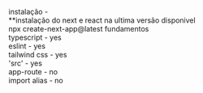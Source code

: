 instalação - <br>
**instalação do next e react na ultima versão disponivel<br>
npx create-next-app@latest fundamentos<br>
	typescript - yes<br>
	eslint - yes<br>
	tailwind css - yes<br>
	'src' - yes<br>
	app-route - no<br>
	import alias - no<br>

